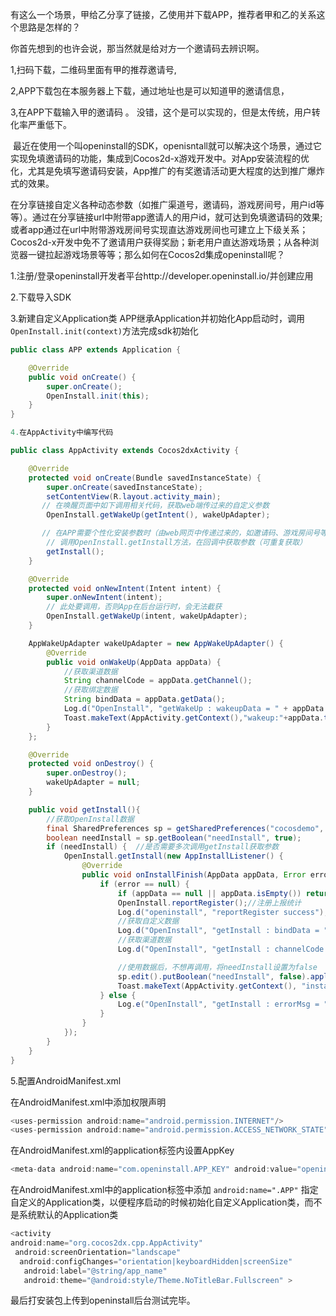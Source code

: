 有这么一个场景，甲给乙分享了链接，乙使用并下载APP，推荐者甲和乙的关系这个思路是怎样的？

你首先想到的也许会说，那当然就是给对方一个邀请码去辨识啊。

1,扫码下载，二维码里面有甲的推荐邀请号,

2,APP下载包在本服务器上下载，通过地址也是可以知道甲的邀请信息，

3,在APP下载输入甲的邀请码 。
没错，这个是可以实现的，但是太传统，用户转化率严重低下。

 最近在使用一个叫openinstall的SDK，openisntall就可以解决这个场景，通过它实现免填邀请码的功能，集成到Cocos2d-x游戏开发中。对App安装流程的优化，尤其是免填写邀请码安装，App推广的有奖邀请活动更大程度的达到推广爆炸式的效果。

在分享链接自定义各种动态参数（如推广渠道号，邀请码，游戏房间号，用户id等等）。通过在分享链接url中附带app邀请人的用户id，就可达到免填邀请码的效果;或者app通过在url中附带游戏房间号实现直达游戏房间也可建立上下级关系；Cocos2d-x开发中免不了邀请用户获得奖励；新老用户直达游戏场景；从各种浏览器一键拉起游戏场景等等；那么如何在Cocos2d集成openinstall呢？

1.注册/登录openinstall开发者平台http://developer.openinstall.io/并创建应用

2.下载导入SDK

3.新建自定义Application类 APP继承Application并初始化App启动时，调用`OpenInstall.init(context)`方法完成sdk初始化
``` java
public class APP extends Application {

    @Override
    public void onCreate() {
        super.onCreate();
        OpenInstall.init(this);
    }
}

4.在AppActivity中编写代码

public class AppActivity extends Cocos2dxActivity {

    @Override
    protected void onCreate(Bundle savedInstanceState) {
        super.onCreate(savedInstanceState);
        setContentView(R.layout.activity_main);
       // 在唤醒页面中如下调用相关代码，获取web端传过来的自定义参数
        OpenInstall.getWakeUp(getIntent(), wakeUpAdapter);

       // 在APP需要个性化安装参数时（由web网页中传递过来的，如邀请码、游戏房间号等自定义参数），
        // 调用OpenInstall.getInstall方法，在回调中获取参数（可重复获取）
        getInstall();
    }

    @Override
    protected void onNewIntent(Intent intent) {
        super.onNewIntent(intent);
        // 此处要调用，否则App在后台运行时，会无法截获
        OpenInstall.getWakeUp(intent, wakeUpAdapter);
    }

    AppWakeUpAdapter wakeUpAdapter = new AppWakeUpAdapter() {
        @Override
        public void onWakeUp(AppData appData) {
            //获取渠道数据
            String channelCode = appData.getChannel();
            //获取绑定数据
            String bindData = appData.getData();
            Log.d("OpenInstall", "getWakeUp : wakeupData = " + appData.toString());
            Toast.makeText(AppActivity.getContext(),"wakeup:"+appData.toString(),Toast.LENGTH_SHORT).show();
        }
    };

    @Override
    protected void onDestroy() {
        super.onDestroy();
        wakeUpAdapter = null;
    }

    public void getInstall(){
        //获取OpenInstall数据
        final SharedPreferences sp = getSharedPreferences("cocosdemo", MODE_PRIVATE);
        boolean needInstall = sp.getBoolean("needInstall", true);
        if (needInstall) {  //是否需要多次调用getInstall获取参数
            OpenInstall.getInstall(new AppInstallListener() {
                @Override
                public void onInstallFinish(AppData appData, Error error) {
                    if (error == null) {
                        if (appData == null || appData.isEmpty()) return;
                        OpenInstall.reportRegister();//注册上报统计
                        Log.d("openinstall", "reportRegister success");
                        //获取自定义数据
                        Log.d("OpenInstall", "getInstall : bindData = " + appData.getData());
                        //获取渠道数据
                        Log.d("OpenInstall", "getInstall : channelCode = " + appData.getChannel());

                        //使用数据后，不想再调用，将needInstall设置为false
                        sp.edit().putBoolean("needInstall", false).apply();
                        Toast.makeText(AppActivity.getContext(), "install:" + appData.toString(), Toast.LENGTH_SHORT).show();
                    } else {
                        Log.e("OpenInstall", "getInstall : errorMsg = " + error.toString());
                    }
                }
            });
        }
    }
}
```

5.配置AndroidManifest.xml

在AndroidManifest.xml中添加权限声明
``` java
<uses-permission android:name="android.permission.INTERNET"/>
<uses-permission android:name="android.permission.ACCESS_NETWORK_STATE"/>
```

在AndroidManifest.xml的application标签内设置AppKey

``` java
<meta-data android:name="com.openinstall.APP_KEY" android:value="openinstall平台生成的APP_KEY"/>
```


在AndroidManifest.xml中的application标签中添加 `android:name=".APP"` 指定自定义的Application类，以便程序启动的时候初始化自定义Application类，而不是系统默认的Application类

``` java
<activity
android:name="org.cocos2dx.cpp.AppActivity"
 android:screenOrientation="landscape"
  android:configChanges="orientation|keyboardHidden|screenSize"
   android:label="@string/app_name"
   android:theme="@android:style/Theme.NoTitleBar.Fullscreen" >
 ```

最后打安装包上传到openinstall后台测试完毕。
